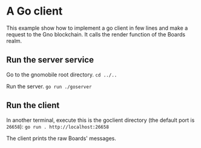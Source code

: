 # A Go client

This example show how to implement a go client in few lines and make a request
to the Gno blockchain. It calls the render function of the Boards realm.

## Run the server service

Go to the gnomobile root directory.
`cd ../..`

Run the server.
`go run ./goserver`

## Run the client

In another terminal, execute this is the goclient directory (the default port is `26658`):
`go run . http://localhost:26658`

The client prints the raw Boards' messages.
